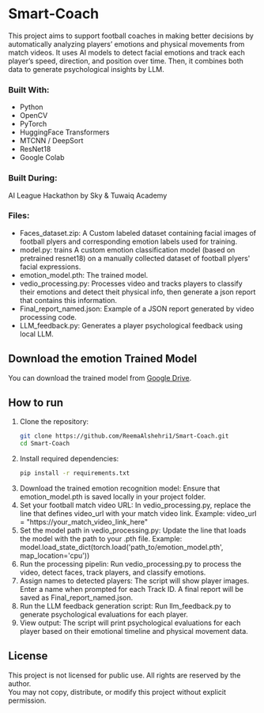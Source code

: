 # Smart-Coach
This project aims to support football coaches in making better decisions by automatically analyzing players’ emotions and physical movements from match videos.  It uses AI models to detect facial emotions and track each player’s speed, direction, and position over time. Then, it combines both  data to generate  psychological  insights by LLM.
###  Built With:
- Python
- OpenCV
- PyTorch
- HuggingFace Transformers
- MTCNN / DeepSort
- ResNet18
- Google Colab

###  Built During:
AI League Hackathon by Sky & Tuwaiq Academy

### Files:
- Faces_dataset.zip: A Custom labeled dataset containing facial images of football plyers and corresponding emotion labels used for training.
- model.py: trains A custom emotion classification model (based on pretrained resnet18) on a manually collected dataset of football plyers' facial expressions.
- emotion_model.pth: The trained model.
- vedio_processing.py: Processes video and tracks players to classify their emotions and detect theit physical info, then generate a json report that contains this information.
- Final_report_named.json: Example of a JSON report generated by video processing code.
- LLM_feedback.py: Generates a player psychological feedback using local LLM.

## Download the emotion Trained Model
You can download the trained model from [Google Drive](https://drive.google.com/file/d/1EBeqwMV4Vf_LlaFmW22PNjukdUYjOcXh/view?usp=sharing).

## How to run


1. Clone the repository:
   ```bash
   git clone https://github.com/ReemaAlshehri1/Smart-Coach.git
   cd Smart-Coach
2. Install required dependencies:
   ```bash
   pip install -r requirements.txt
3. Download the trained emotion recognition model:
Ensure that emotion_model.pth is saved locally in your project folder.
4. Set your football match video URL:
In vedio_processing.py, replace the line that defines video_url with your match video link.
Example:
video_url = "https://your_match_video_link_here"
5. Set the model path in vedio_processing.py:
Update the line that loads the model with the path to your .pth file.
Example:
model.load_state_dict(torch.load('path_to/emotion_model.pth', map_location='cpu'))
6. Run the processing pipelin:
Run vedio_processing.py to process the video, detect faces, track players, and classify emotions.
7. Assign names to detected players:
The script will show player images. Enter a name when prompted for each Track ID.
A final report will be saved as Final_report_named.json.
8. Run the LLM feedback generation script:
Run llm_feedback.py to generate psychological evaluations for each player.
9. View output:
The script will print psychological evaluations for each player based on their emotional timeline and physical movement data.



 ##  License
This project is not licensed for public use. All rights are reserved by the author.  
You may not copy, distribute, or modify this project without explicit permission.
